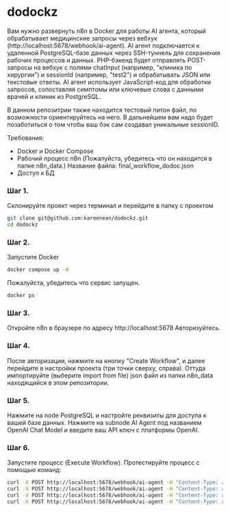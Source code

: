 # dodockz 
Вам нужно развернуть n8n в Docker для работы AI агента, который обрабатывает медицинские запросы через вебхук (http://localhost:5678/webhook/ai-agent). AI агент подключается к удаленной PostgreSQL-базе данных через SSH-туннель для сохранения рабочих процессов и данных. PHP-бэкенд будет отправлять POST-запросы на вебхук с полями chatInput (например, "клиника по хирургии") и sessionId (например, "test2") и обрабатывать JSON или текстовые ответы. 
 AI агент использует JavaScript-код для обработки запросов, сопоставляя симптомы или ключевые слова с данными врачей и клиник из PostgreSQL. 

В данном репозитрии также находится тестовый питон файл, по возможности ориентируйтесь на него. В дальнейшем вам надо будет позаботиться о том чтобы ваш бэк сам создавал уникальные sessionID.


Требования:
- Docker и Docker Compose
- Рабочий процесс n8n (Пожалуйста, убедитесь что он находится в папке n8n_data.) Название файла: final_workflow_dodoc.json
- Доступ к БД 

### Шаг 1. 
Склонируйте проект через терминал и перейдите в папку с проектом
```bash
git clone git@github.com:kareenean/dodockz.git
cd dodockz
```

### Шаг 2.
Запустите Docker
```bash
docker compose up -d
```

Пожалуйста, убедитесь что сервис запущен. 
```bash
docker ps
```

### Шаг 3. 
Откройте n8n в браузере по адресу http://localhost:5678 
Авторизуйтесь.

### Шаг 4. 
После авторизации, нажмите на кнопку "Create Workflow", и далее перейдите в настройки проекта (три точки сверху, справа).
Оттуда импортируйте (выберите import from file) json файл из папки n8n_data находящийся в этом репозитории. 

### Шаг 5.
Нажмите на node PostgreSQL и настройте реквизиты для доступа к вашей базе данных.
Нажмите на subnode AI Agent под названием OpenAI Chat Model и введите ваш API ключ с платформы OpenAI.

### Шаг 6. 
Запустите процесс (Execute Workflow). Протестируйте процесс с помощью команд:

```bash
curl -X POST http://localhost:5678/webhook/ai-agent -H "Content-Type: application/json" -d '{"chatInput": "найти хирурга по всему Казахстану", "sessionId": "test1"}'
curl -X POST http://localhost:5678/webhook/ai-agent -H "Content-Type: application/json" -d '{"chatInput": "лучший хирург Казахстана", "sessionId": "test2"}'
curl -X POST http://localhost:5678/webhook/ai-agent -H "Content-Type: application/json" -d '{"chatInput": "лучшая клиника по хирургии", "sessionId": "test3"}'
curl -X POST http://localhost:5678/webhook/ai-agent -H "Content-Type: application/json" -d '{"chatInput": "узи в астане", "sessionId": "test4"}'
```